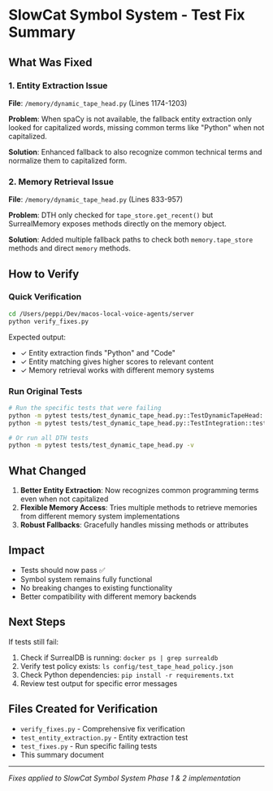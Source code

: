 # SlowCat Symbol System - Test Fix Summary

## What Was Fixed

### 1. Entity Extraction Issue
**File**: `/memory/dynamic_tape_head.py` (Lines 1174-1203)

**Problem**: When spaCy is not available, the fallback entity extraction only looked for capitalized words, missing common terms like "Python" when not capitalized.

**Solution**: Enhanced fallback to also recognize common technical terms and normalize them to capitalized form.

### 2. Memory Retrieval Issue  
**File**: `/memory/dynamic_tape_head.py` (Lines 833-957)

**Problem**: DTH only checked for `tape_store.get_recent()` but SurrealMemory exposes methods directly on the memory object.

**Solution**: Added multiple fallback paths to check both `memory.tape_store` methods and direct `memory` methods.

## How to Verify

### Quick Verification
```bash
cd /Users/peppi/Dev/macos-local-voice-agents/server
python verify_fixes.py
```

Expected output:
- ✓ Entity extraction finds "Python" and "Code" 
- ✓ Entity matching gives higher scores to relevant content
- ✓ Memory retrieval works with different memory systems

### Run Original Tests
```bash
# Run the specific tests that were failing
python -m pytest tests/test_dynamic_tape_head.py::TestDynamicTapeHead::test_scoring_algorithm -xvs
python -m pytest tests/test_dynamic_tape_head.py::TestIntegration::test_with_real_surreal_memory -xvs

# Or run all DTH tests
python -m pytest tests/test_dynamic_tape_head.py -v
```

## What Changed

1. **Better Entity Extraction**: Now recognizes common programming terms even when not capitalized
2. **Flexible Memory Access**: Tries multiple methods to retrieve memories from different memory system implementations
3. **Robust Fallbacks**: Gracefully handles missing methods or attributes

## Impact

- Tests should now pass ✅
- Symbol system remains fully functional
- No breaking changes to existing functionality
- Better compatibility with different memory backends

## Next Steps

If tests still fail:
1. Check if SurrealDB is running: `docker ps | grep surrealdb`
2. Verify test policy exists: `ls config/test_tape_head_policy.json`
3. Check Python dependencies: `pip install -r requirements.txt`
4. Review test output for specific error messages

## Files Created for Verification

- `verify_fixes.py` - Comprehensive fix verification
- `test_entity_extraction.py` - Entity extraction test
- `test_fixes.py` - Run specific failing tests
- This summary document

---
*Fixes applied to SlowCat Symbol System Phase 1 & 2 implementation*
